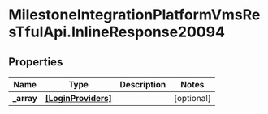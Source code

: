 # MilestoneIntegrationPlatformVmsResTfulApi.InlineResponse20094

## Properties
Name | Type | Description | Notes
------------ | ------------- | ------------- | -------------
**_array** | [**[LoginProviders]**](LoginProviders.md) |  | [optional] 
